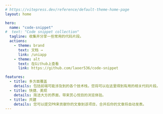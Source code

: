 ```yaml
---
# https://vitepress.dev/reference/default-theme-home-page
layout: home

hero:
  name: "code-snippet"
#  text: "Code snippet collection"
  tagline: 收集并分享一些常用的代码片段。
  actions:
    - theme: brand
      text: 文档 →
      link: /uniapp
    - theme: alt
      text: 在Github上查看
      link: https://github.com/laoer536/code-snippet

features:
  - title: 多方面覆盖
    details: 包括前端可能涉及到的各个技术栈，您将可以在这里得到有用的相关代码片段。
  - title: 快捷、美观
    details: 简洁大方的界面，带来赏心悦目的浏览体验。
  - title: 共建
    details: 您可以提交PR来贡献你的文章到该项目，合并后你的文章将自动发表。
---
```


